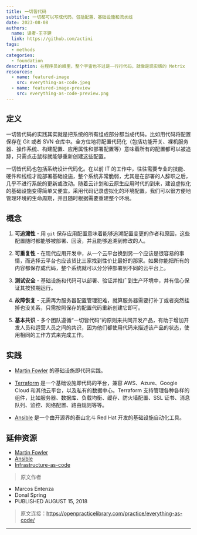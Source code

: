 ```yaml
---
title: 一切皆代码
subtitle: 一切都可以写成代码，包括配置、基础设施和流水线
date: 2023-08-08
authors:
  name: 译者-王子建
  link: https://github.com/actini
tags:
  - methods
categories:
  - foundation
description: 在程序员的眼里，整个宇宙也不过是一行行代码，就像是现实版的 Metrix
resources:
  - name: featured-image
    src: everything-as-code.jpeg
  - name: featured-image-preview
    src: everything-as-code-preview.png
---
```

## 定义

  一切皆代码的实践其实就是把系统的所有组成部分都当成代码。比如用代码将配置保存在 Git 或者 SVN 仓库中。全方位地将配置代码化（包括功能开关、裸机服务器、操作系统、构建配置、应用属性和部署配置等）意味着所有的配置都可以被追踪，只需点击鼠标就能够重新创建这些配置。

  一切皆代码也包括系统设计代码化。在以前 IT 的工作中，往往需要专业的技能、硬件和线缆才能部署基础设施，整个系统非常脆弱，尤其是在部署的人辞职之后，几乎不进行系统的更新或改动。随着云计划和云原生应用时代的到来，建设虚拟化的基础设施变得简单又便宜。采用代码记录虚拟化的环境配置，我们可以很方便地管理环境的生命周期，并且随时根据需要重建整个环境。

## 概念

  1. **可追溯性** - 用 `git` 保存应用配置意味着能够追溯配置变更的作者和原因，这些配置随时都能够被部署、回滚，并且能够追溯到修改的人。

  1. **可重复性** - 在现代应用开发中，从一个云平台换到另一个应该是很容易的事情，而选择云平台也应该货比三家找到性价比最好的那家。如果你能把所有的内容都保存成代码，整个系统就可以分分钟部署到不同的云平台上。

  1. **测试安全** - 基础设施和代码可以部署、验证并推广到生产环境中，并有信心保证其按预期运行。

  1. **故障恢复** - 无需再为服务器配置管理犯难，就算服务器需要打补丁或者突然挂掉也没关系，只需按照保存的配置代码重新创建它即可。

  2. **基本共识** - 多个团队遵循“一切皆代码”的原则来共同开发产品，有助于增加开发人员和运营人员之间的共识，因为他们都使用代码来描述该产品的状态，使用相同的工作方式来完成工作。

## 实践

  * [Martin Fowler](https://martinfowler.com/bliki/InfrastructureAsCode.html) 的基础设施即代码实践。

  * [Terraform](https://www.terraform.io/) 是一个基础设施即代码的平台，兼容 AWS、Azure、Google Cloud 和其他云平台，以及私有的数据中心。Terraform 支持管理各种各样的组件，比如服务器、数据库、负载均衡、缓存、防火墙配置、SSL 证书、消息队列、监控、网络配置、路由规则等等。

  * [Ansible](https://www.ansible.com/) 是一个由开源界的泰山北斗 Red Hat 开发的基础设施自动化工具。

## 延伸资源

* [Martin Fowler](https://martinfowler.com/bliki/InfrastructureAsCode.html)
* [Ansible](https://www.ansible.com/)
* [Infrastructure-as-code](https://www.youtube.com/watch?v=E2KOF3AdNy0&list=PLkg9jnMh6bhd0avDugIM81BU9VkBEaMMz&index=10&t=0s)

> 原文作者

- Marcos Entenza
- Donal Spring
- PUBLISHED AUGUST 15, 2018

> 原文连接：https://openpracticelibrary.com/practice/everything-as-code/
---
